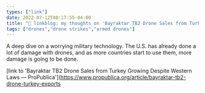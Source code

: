 ```yaml
---
types: ["link"]
date: 2022-07-12T08:17:55-04:00
title: "🔗 linkblog: my thoughts on 'Bayraktar TB2 Drone Sales from Turkey Growing Despite Western Laws — ProPublica'"
tags: ["drones","drone strikes","armed drones"]
---
```

A deep dive on a worrying military technology. The U.S. has already done a lot of damage with drones, and as more countries start to use them, more damage is going to be done.
 

[link to 'Bayraktar TB2 Drone Sales from Turkey Growing Despite Western Laws — ProPublica'](https://www.propublica.org/article/bayraktar-tb2-drone-turkey-exports

